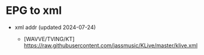 # EPG to xml

* xml addr (updated 2024-07-24)

  - [WAVVE/TVING/KT]
    https://raw.githubusercontent.com/jassmusic/KLive/master/klive.xml

